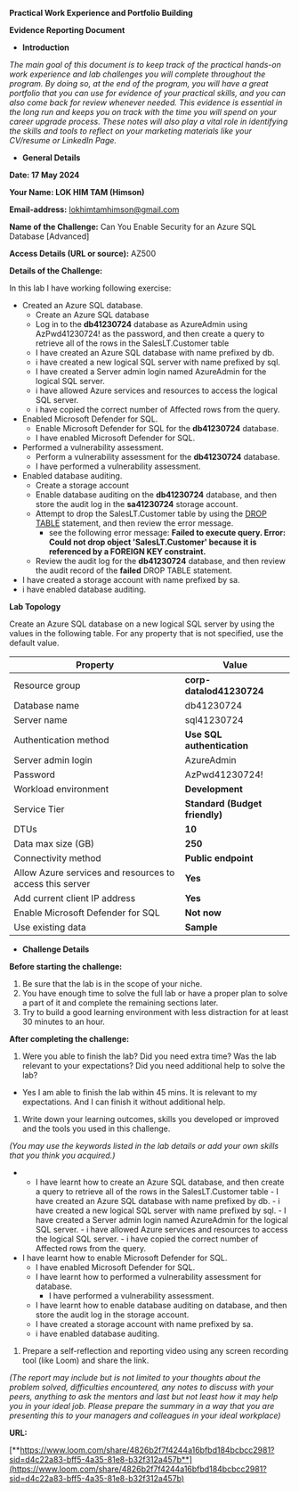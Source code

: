 **Practical Work Experience and Portfolio Building**

**Evidence Reporting Document**

- **Introduction**

_The main goal of this document is to keep track of the practical hands-on work experience and lab challenges you will complete throughout the program. By doing so, at the end of the program, you will have a great portfolio that you can use for evidence of your practical skills, and you can also come back for review whenever needed. This evidence is essential in the long run and keeps you on track with the time you will spend on your career upgrade process. These notes will also play a vital role in identifying the skills and tools to reflect on your marketing materials like your CV/resume or LinkedIn Page._

- **General Details**

**Date: 17 May 2024**

**Your Name: LOK HIM TAM (Himson)**

**Email-address:** <lokhimtamhimson@gmail.com>

**Name of the Challenge:** Can You Enable Security for an Azure SQL Database \[Advanced\]

**Access Details (URL or source):** AZ500

**Details of the Challenge:**

In this lab I have working following exercise:

- Created an Azure SQL database.
  - Create an Azure SQL database
  - Log in to the **db41230724** database as AzureAdmin using AzPwd41230724! as the password, and then create a query to retrieve all of the rows in the SalesLT.Customer table
  - I have created an Azure SQL database with name prefixed by db.
  - i have created a new logical SQL server with name prefixed by sql.
  - I have created a Server admin login named AzureAdmin for the logical SQL server.
  - i have allowed Azure services and resources to access the logical SQL server.
  - i have copied the correct number of Affected rows from the query.
- Enabled Microsoft Defender for SQL.
  - Enable Microsoft Defender for SQL for the **db41230724** database.
  - I have enabled Microsoft Defender for SQL.
- Performed a vulnerability assessment.
  - Perform a vulnerability assessment for the **db41230724** database.
  - I have performed a vulnerability assessment.
- Enabled database auditing.
  - Create a storage account
  - Enable database auditing on the **db41230724** database, and then store the audit log in the **sa41230724** storage account.
  - Attempt to drop the SalesLT.Customer table by using the [DROP TABLE](https://docs.microsoft.com/en-us/sql/t-sql/statements/drop-table-transact-sql) statement, and then review the error message.
    - see the following error message: **Failed to execute query. Error: Could not drop object 'SalesLT.Customer' because it is referenced by a FOREIGN KEY constraint.**
  - Review the audit log for the **db41230724** database, and then review the audit record of the **failed** DROP TABLE statement.
- I have created a storage account with name prefixed by sa.
- i have enabled database auditing.

**Lab Topology**

Create an Azure SQL database on a new logical SQL server by using the values in the following table. For any property that is not specified, use the default value.

| **Property** | **Value** |
| --- | --- |
| Resource group | **corp-datalod41230724** |
| Database name | db41230724 |
| Server name | sql41230724 |
| Authentication method | **Use SQL authentication** |
| Server admin login | AzureAdmin |
| Password | AzPwd41230724! |
| Workload environment | **Development** |
| Service Tier | **Standard (Budget friendly)** |
| DTUs | **10** |
| Data max size (GB) | **250** |
| Connectivity method | **Public endpoint** |
| Allow Azure services and resources to access this server | **Yes** |
| Add current client IP address | **Yes** |
| Enable Microsoft Defender for SQL | **Not now** |
| Use existing data | **Sample** |

- **Challenge Details**

**Before starting the challenge:**

1. Be sure that the lab is in the scope of your niche.
2. You have enough time to solve the full lab or have a proper plan to solve a part of it and complete the remaining sections later.
3. Try to build a good learning environment with less distraction for at least 30 minutes to an hour.

**After completing the challenge:**

1. Were you able to finish the lab? Did you need extra time? Was the lab relevant to your expectations? Did you need additional help to solve the lab?

- Yes I am able to finish the lab within 45 mins. It is relevant to my expectations. And I can finish it without additional help.

1. Write down your learning outcomes, skills you developed or improved and the tools you used in this challenge.

_(You may use the keywords listed in the lab details or add your own skills that you think you acquired.)_

- - I have learnt how to create an Azure SQL database, and then create a query to retrieve all of the rows in the SalesLT.Customer table
        - I have created an Azure SQL database with name prefixed by db.
        - i have created a new logical SQL server with name prefixed by sql.
        - I have created a Server admin login named AzureAdmin for the logical SQL server.
        - i have allowed Azure services and resources to access the logical SQL server.
        - i have copied the correct number of Affected rows from the query.
- I have learnt how to enable Microsoft Defender for SQL.
  - I have enabled Microsoft Defender for SQL.
  - I have learnt how to performed a vulnerability assessment for database.
    - I have performed a vulnerability assessment.
  - I have learnt how to enable database auditing on database, and then store the audit log in the storage account.
  - I have created a storage account with name prefixed by sa.
  - i have enabled database auditing.

1. Prepare a self-reflection and reporting video using any screen recording tool (like Loom) and share the link.

_(The report may include but is not limited to your thoughts about the problem solved, difficulties encountered, any notes to discuss with your peers, anything to ask the mentors and last but not least how it may help you in your ideal job. Please prepare the summary in a way that you are presenting this to your managers and colleagues in your ideal workplace)_

**URL:**

[**https://www.loom.com/share/4826b2f7f4244a16bfbd184bcbcc2981?sid=d4c22a83-bff5-4a35-81e8-b32f312a457b**](https://www.loom.com/share/4826b2f7f4244a16bfbd184bcbcc2981?sid=d4c22a83-bff5-4a35-81e8-b32f312a457b)